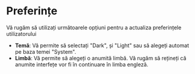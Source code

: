# **Preferințe**

Vă rugăm să utilizați următoarele opțiuni pentru a actualiza preferințele utilizatorului
- **Temă**: Vă permite să selectați "Dark", și "Light" sau să alegeți automat pe baza temei "System".
- **Limbă**: Vă permite să alegeți o anumită limbă. Vă rugăm să rețineți că anumite interfețe vor fi în continuare în limba engleză.